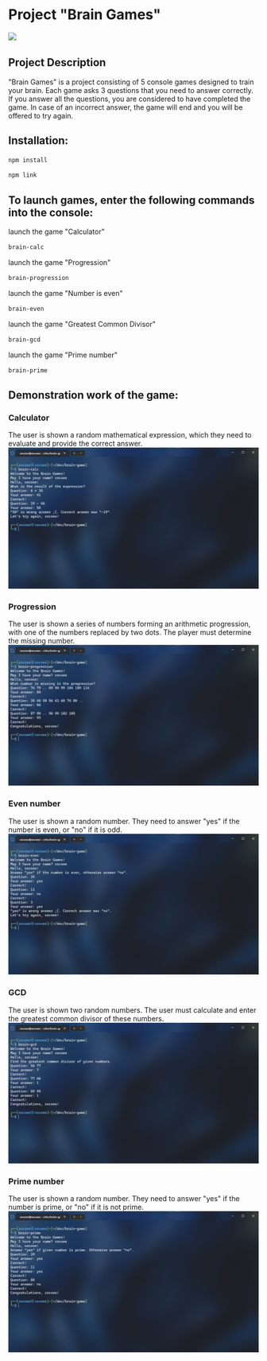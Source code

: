 # Project "Brain Games"

<a href="https://codeclimate.com/github/xocoee/frontend-project-44/maintainability"><img src="https://api.codeclimate.com/v1/badges/82c59d73510bd57bbc36/maintainability" /></a>

## Project Description

"Brain Games" is a project consisting of 5 console games designed to train your brain. Each game asks 3 questions that you need to answer correctly. If you answer all the questions, you are considered to have completed the game. In case of an incorrect answer, the game will end and you will be offered to try again.

## Installation:
```sh
npm install
```
```sh
npm link
```

##  To launch games, enter the following commands into the console:
launch the game "Calculator"
```sh
brain-calc
```
launch the game "Progression"
```sh
brain-progression
```
launch the game "Number is even"
```sh
brain-even
```
launch the game "Greatest Common Divisor"
```sh
brain-gcd
```
launch the game "Prime number"
```sh
brain-prime
```

## Demonstration work of the game:

### Calculator
The user is shown a random mathematical expression, which they need to evaluate and provide the correct answer.
![Screenshot](images/brain-calc.png)
### Progression
The user is shown a series of numbers forming an arithmetic progression, with one of the numbers replaced by two dots. The player must determine the missing number.
![Screenshot](images/brain-progression.png)
### Even number
The user is shown a random number. They need to answer "yes" if the number is even, or "no" if it is odd.
![Screenshot](images/brain-even.png)
### GCD
The user is shown two random numbers. The user must calculate and enter the greatest common divisor of these numbers.
![Screenshot](images/brain-gcd.png)
### Prime number
The user is shown a random number. They need to answer "yes" if the number is prime, or "no" if it is not prime.
![Screenshot](images/brain-prime.png)